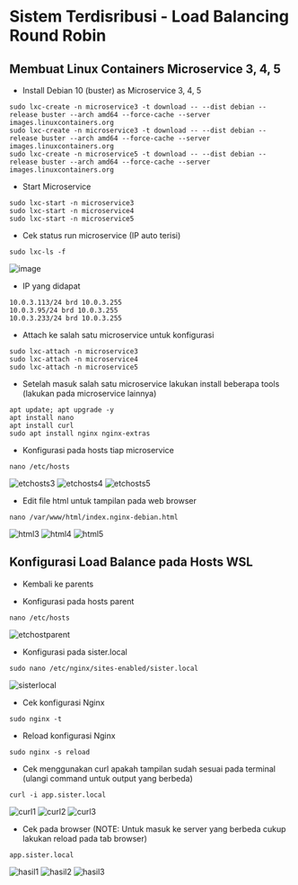 # Sistem Terdisribusi - Load Balancing Round Robin

## Membuat Linux Containers Microservice 3, 4, 5
- Install Debian 10 (buster) as Microservice 3, 4, 5
```
sudo lxc-create -n microservice3 -t download -- --dist debian --release buster --arch amd64 --force-cache --server images.linuxcontainers.org
sudo lxc-create -n microservice3 -t download -- --dist debian --release buster --arch amd64 --force-cache --server images.linuxcontainers.org
sudo lxc-create -n microservice5 -t download -- --dist debian --release buster --arch amd64 --force-cache --server images.linuxcontainers.org
```

- Start Microservice
```
sudo lxc-start -n microservice3
sudo lxc-start -n microservice4
sudo lxc-start -n microservice5
```

- Cek status run microservice (IP auto terisi)
```
sudo lxc-ls -f
```
![image](https://github.com/marieroseoo/Sistem-Terdisribusi/assets/150213177/e1bdc365-8a79-4c04-a46a-ef20af1d4b56)


- IP yang didapat
```
10.0.3.113/24 brd 10.0.3.255
10.0.3.95/24 brd 10.0.3.255
10.0.3.233/24 brd 10.0.3.255
```

- Attach ke salah satu microservice untuk konfigurasi
```
sudo lxc-attach -n microservice3
sudo lxc-attach -n microservice4
sudo lxc-attach -n microservice5
```

- Setelah masuk salah satu microservice lakukan install beberapa tools (lakukan pada microservice lainnya)
```
apt update; apt upgrade -y
apt install nano
apt install curl
sudo apt install nginx nginx-extras
```

- Konfigurasi pada hosts tiap microservice
```
nano /etc/hosts
```
![etchosts3](https://github.com/marieroseoo/Sistem-Terdisribusi/assets/150213177/cad73396-475f-4195-a059-65150033c39b)
![etchosts4](https://github.com/marieroseoo/Sistem-Terdisribusi/assets/150213177/aa5871cf-dc5d-4e77-ae9b-eac089e05023)
![etchosts5](https://github.com/marieroseoo/Sistem-Terdisribusi/assets/150213177/9d98ba4c-0e02-4f52-8fa3-cf31921e9e11)

- Edit file html untuk tampilan pada web browser
```
nano /var/www/html/index.nginx-debian.html
```
![html3](https://github.com/marieroseoo/Sistem-Terdisribusi/assets/150213177/1a3cdedf-8c37-4599-84fc-c7d2ae1ced03)
![html4](https://github.com/marieroseoo/Sistem-Terdisribusi/assets/150213177/a0f1aa30-9052-4f42-aa3d-4f07bb8d0064)
![html5](https://github.com/marieroseoo/Sistem-Terdisribusi/assets/150213177/d2100ea8-ec9f-412e-8155-0b6c935e788a)


## Konfigurasi Load Balance pada Hosts WSL
- Kembali ke parents

- Konfigurasi pada hosts parent
```
nano /etc/hosts
```
![etchostparent](https://github.com/marieroseoo/Sistem-Terdisribusi/assets/150213177/b183443a-419c-4896-b4bc-6152eebfbe59)

- Konfigurasi pada sister.local
```
sudo nano /etc/nginx/sites-enabled/sister.local
```
![sisterlocal](https://github.com/marieroseoo/Sistem-Terdisribusi/assets/150213177/a05abb42-9599-4fbc-ab6f-d15c59bf6830)


- Cek konfigurasi Nginx
```
sudo nginx -t
```

- Reload konfigurasi Nginx
```
sudo nginx -s reload
```

- Cek menggunakan curl apakah tampilan sudah sesuai pada terminal (ulangi command untuk output yang berbeda)
```
curl -i app.sister.local
```
![curl1](https://github.com/marieroseoo/Sistem-Terdisribusi/assets/150213177/fb085539-38ee-40df-8837-c40154ecca5b)
![curl2](https://github.com/marieroseoo/Sistem-Terdisribusi/assets/150213177/f9e4e54e-cddc-450f-b9dc-68ddc3da0cdd)
![curl3](https://github.com/marieroseoo/Sistem-Terdisribusi/assets/150213177/01f01389-485b-4c79-a603-afbc89b5f897)

- Cek pada browser (NOTE: Untuk masuk ke server yang berbeda cukup lakukan reload pada tab browser)
```
app.sister.local
```
![hasil1](https://github.com/marieroseoo/Sistem-Terdisribusi/assets/150213177/332e75e5-5813-4ac5-8128-f08788ef9a49)
![hasil2](https://github.com/marieroseoo/Sistem-Terdisribusi/assets/150213177/011cb056-01de-4eff-bfc4-79fa6692940f)
![hasil3](https://github.com/marieroseoo/Sistem-Terdisribusi/assets/150213177/65217cbb-cce1-4531-8ef6-2f02df0d3400)
